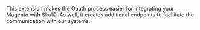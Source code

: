 This extension makes the Oauth process easier for integrating your Magento with SkuIQ.
As well, it creates additional endpoints to facilitate the communication with our systems.